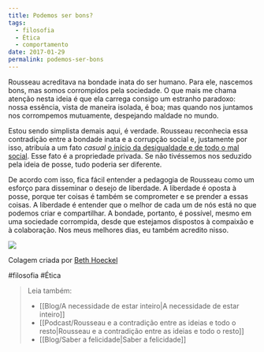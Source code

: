 ```yaml
---
title: Podemos ser bons?
tags:
  - filosofia
  - Ética
  - comportamento
date: 2017-01-29
permalink: podemos-ser-bons
---
```

Rousseau acreditava na bondade inata do ser humano. Para ele, nascemos bons, mas somos corrompidos pela sociedade. O que mais me chama atenção nesta ideia é que ela carrega consigo um estranho paradoxo: nossa essência, vista de maneira isolada, é boa; mas quando nos juntamos nos corrompemos mutuamente, despejando maldade no mundo.

Estou sendo simplista demais aqui, é verdade. Rousseau reconhecia essa contradição entre a bondade inata e a corrupção social e, justamente por isso, atribuía a um fato _casual_ [o início da desigualdade e de todo o mal social](http://amzn.to/2kIQRL4). Esse fato é a propriedade privada. Se não tivéssemos nos seduzido pela ideia de posse, tudo poderia ser diferente.

De acordo com isso, fica fácil entender a pedagogia de Rousseau como um esforço para disseminar o desejo de liberdade. A liberdade é oposta à posse, porque ter coisas é também se comprometer e se prender a essas coisas. A liberdade é entender que o melhor de cada um de nós está no que podemos criar e compartilhar. A bondade, portanto, é possível, mesmo em uma sociedade corrompida, desde que estejamos dispostos à compaixão e à colaboração. Nos meus melhores dias, eu também acredito nisso.

![](https://cdn-images-1.medium.com/max/800/1*eYJHxzqleF_e7Ll9qUGU0w.jpeg)

Colagem criada por [Beth Hoeckel](http://bethhoeckel.com/)


#filosofia #Ética

> Leia também:
> - [[Blog/A necessidade de estar inteiro|A necessidade de estar inteiro]]
> - [[Podcast/Rousseau e a contradição entre as ideias e todo o resto|Rousseau e a contradição entre as ideias e todo o resto]]
> - [[Blog/Saber a felicidade|Saber a felicidade]]